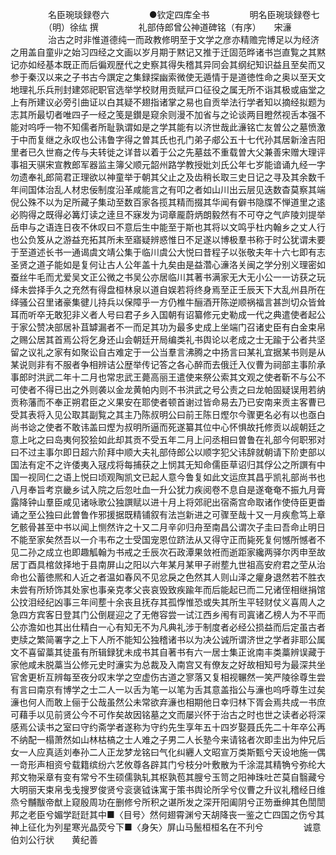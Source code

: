 <!-- { "loadSidebar": true } -->
　　
　　名臣琬琰録卷六
　　
　　●钦定四库全书
　　
　　明名臣琬琰録卷七
　　
　　（明）徐纮 撰
　　
　　礼部侍郎曾公神道碑铭（有序）　　宋濓
　　
　　治古之时非惟道德纯一而政教修明至于文学之彦亦精赡完博足以为经济之用盖自童丱之始习四经之文画以岁月期于黙记又推于迁固范晔诸书岂直覧之其黙记亦如经基本既正而后徧观歴代之史察其得失稽其异同会其纲纪知识益且至矣而又参于秦汉以来之子书古今譔定之集録探幽索微使无遁情于是道徳性命之奥以至天文地理礼乐兵刑封建郊祀职官选举学校财用贡赋戸口征役之属无所不诣其极或庙堂之上有所建议必旁引曲证以白其疑不翅指诸掌之易也自贡举法行学者知以摘经拟题为志其所最切者唯四子一经之笺是鑚是窥余则漫不加省与之论谈两目瞪然视舌本强不能对呜呼一物不知儒者所耻孰谓如是之学其能有以济世哉此濓铭亡友曽公之墓愤激于中而复继之永叹也公讳鲁字得之曽其氏也孔门弟子郕公五十七代孙其居新淦吉阳里者已久世裔之传与夫转徙之详昔以着于公之先墓兹不重载曽大父兼善宋赠大理评事祖天骐宋宣教郎军器监主簿父顺元韶州路学教授妣刘氏公年七岁能谙诵九经一字勿遗奉礼郎简君正理欲以神童举于朝其父止之及齿稍长取三史日记之寻及其余数千年间国体治乱人材忠佞制度沿革咸能言之有叩之者如山川出云层见迭数杳莫察其端倪公殊不以为足所藏子集动至数百家各揽其精而掇其华闻有僻书隐牒不惮道里之逺必购得之既得必篝灯读之逹旦不寐发为词章龎蔚炳朗毅然有不可夺之气庐陵刘提举岳申与之语连日夜不休叹曰不意后生中能至于斯也其将以文鸣乎杜内翰乡之丈人行也公负笈从之游益充拓其所未至寤疑辨惑惟日不足遂以博极羣书称于时公犹谓未要于至道述长书一通谒虞文靖公集于临川虞公大悦曰昔程子以张敬夫年十六七即有志圣贤之道子能如是复何让古人公年盖十九矣由是益濳心濓洛关闽之学分别义理密如蚕丝牛毛而尤爱吴文正公微之书吴公亦居临川其著书满家无大无小公一一访获之玩绎未尝择手久之充然有得盘桓林泉以道自娱若将终身焉至正壬辰天下大乱州县所在绎骚公召里诸豪集徤儿持兵以保障乎一方仍椎牛酾酒开陈逆顺祸福言甚剀切众皆耸耳而听卒无敢犯非义者人号曰君子乡入国朝有诏纂修元史勒成一代之典遣使者起公于家公赞决部居补苴罅漏者不一而足其功为最多史成上坐端门召诸史臣有白金束帛之赐公居其首焉公将乞身还山会朝廷开局编类礼书舆论以老成之士无踰于公者共坚留之议礼之家有如聚讼自古难定于一公当羣言沸腾之中扬言曰某礼宜据某书则是从某说则非有不服者争相辨诘公歴举传记答之各心醉而去俄迁入仪曹为祠部主事阶承事郎时洪武二年十二月也常忠武王薨高丽王遣使来祭公索其文观之使者靳不与公不可使者不得已出之外则袭以金龙黄帕内则不书洪武之号公责之曰龙帕固疑误用若纳贡称藩而不奉正朔君臣之义果安在耶使者顿首谢过皆命易去乃已安南来贡主客曹已受其表将入见公取其副覧之其主乃陈叔明公曰前王陈日熞尔今骤更名必有以也亟白尚书谂之使者不敢讳盖曰熞为叔明所逼而死遂纂其位中心怀惧故托修贡以觇朝廷之意上叱之曰岛夷何狡狯如此却其贡不受五年二月上问丞相曰曽鲁在礼部今何职邪对曰不过主事尔即日超六阶拜中顺大夫礼部侍郎公以顺字犯父讳辞就朝请下阶吏部以国法有定不之许倭夷入冦戍将每捕获之上悯其无知命儒臣草诏归其俘公之所譔有中国一视同仁之语上悦曰顷观陶凯文已起人意今鲁复如此文运庶其昌乎凯礼部尚书也八月奉旨考京畿乡试入院之后忽吐血一升公犹力疾阅卷不息自是遂奄奄不振九月膏露降钟山羣臣咸见诸咏歌公独譔赋以进十月上将郊祀出宿斋宫命取诸作使侍臣更畨诵之至公独曰此曽鲁作邪援据既精铺叙有法岂新进之可骤至哉十又一月疾愈笃上章乞骸骨甚至中书以闻上恻然许之十又二月辛卯归舟至南昌公谓次子圭曰吾命止明日不能至家矣然吾以一介韦布之士受国宠恩位跻法从又得守正而毙死复何憾所憾者不见二孙之成立也即趣觚翰为书戒之壬辰次石政潭果敛袵而逝距家纔两驿尔丙申至故居丁酉具棺敛择地于县南屏山之阳以六年某月某甲子祔塟九世祖高安府君之茔从治命也公蓄徳熈和人近之者温如春风不见忿戾之色然其人则山泽之癯身退然若不胜衣未尝有所矫饰其处家也事亲克孝父丧哀毁致疾踰年而后能起已而二兄诸侄相继捐馆公抆泪经纪凶事三年间塟十余丧且抚存其孤惸惟恐或失其所生平轻财仗义喜周人之急四方宾客日登其门公倒屣迎之了无倦容尝一试江西乡闱有司寘诸乙榜人为不平而公亦澹如也其出仕精白一心有知无不为凡典礼涉于制度者必经公损益而后定虽古者吏牍之繁简署字之上下人所不能知公独稽诸书以为决公诚所谓济世之学者非耶公属文不喜留藁其徒虽有所辑録犹未成书其自著书有六一居士集正讹南丰类藁辨误藏于家他咸未脱藁当公修元史时濓实为总裁及入南宫又有僚友之好故相知号为最深共坐官舍更析互辨每至夜分叹末学之空虚伤古道之寥落又复相视冁然一笑严陵徐尊生尝有言曰南京有博学之士二人一以舌为笔一以笔为舌其意盖指公与濓也呜呼尊生过矣濓也何人而敢上俪于公哉虽然公未常欲弃濓也相期他日幸归林下胥会焉共成一书庶可藉手以见前贤公今不可作矣故因铭墓之文而屡兴怀于治古之时也世之读者必将深感焉公读书之室曰守约斋学者遂称为守约先生享年五十四岁娶聂氏先二十年卒公再不纳配一榻萧然如山林枯槁之士人难之子男二人长塾今来请铭者次即圭出为仲兄后女一人应真适刘奉孙二人正龙梦龙铭曰气化纠纒人文昭宣万类斯甄兮天设地施一偶一竒形声相资兮载籍缤纷六艺攸尊各辟其门兮枝分叶敷散为千涂混其精觕兮弥纶大邦文物采章有变有常兮不生硕儒孰轧其枢孰苞其膄兮玉笥之阳神珠吐芒莫自翳藏兮大明丽天束帛戋戋搜罗俊贤兮衮褒钺诛寓于策书舆论所孚兮仪曹之升议礼稽经日维烝兮黼黻帝猷上窥殷周功在删修兮所积之谌所发之深开阳阖阴兮正笏垂绅其色誾誾邦之老臣兮媚学跹跹其中■〈目号〉然何翅霄渊兮天胡降丧一鉴之亡四国之伤兮其神上征化为列星寒光晶荧兮下■〈身矢〉屏山马鬛桓桓名在不刋兮
　　
　　诚意伯刘公行状　　黄纪善
　　
